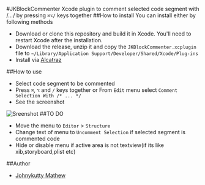 #JKBlockCommenter
Xcode plugin to comment selected code segment with /*...*/ by pressing `⌘⌥/` keys together
##How to install
You can install either by following methods
* Download or clone this repository and build it in Xcode. You'll need to restart Xcode after the installation.
* Download the release, unzip it and copy the `JKBlockCommenter.xcplugin` file to `~/Library/Application Support/Developer/Shared/Xcode/Plug-ins`
* Install via [Alcatraz](http://alcatraz.io)

##How to use
* Select code segment to be commented
* Press `⌘`, `⌥` and `/` keys together or  From `Edit` menu select `Comment Selection With /* ... */`
* See the screenshot

![Sreenshot](Demo.gif)
##TO DO
* Move the menu to `Editor` > `Structure`
* Change text of menu to `Uncomment Selection` if selected segment is commented code
* Hide or disable menu if active area is not textview(if its like xib,storyboard,plist etc)

##Author
* [Johnykutty Mathew](mailto:johnykutty.mathew@gmail.com)
